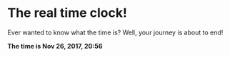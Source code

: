 # The real time clock!

Ever wanted to know what the time is? Well, your journey is about to end!

**The time is Nov 26, 2017, 20:56**